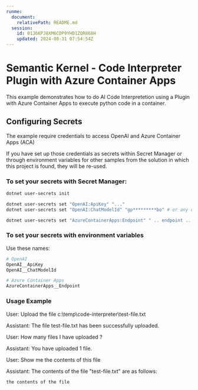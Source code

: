 ```yaml
---
runme:
  document:
    relativePath: README.md
  session:
    id: 01J6KPJ8XM6CDP9YHD1ZQR868H
    updated: 2024-08-31 07:54:54Z
---
```


# Semantic Kernel - Code Interpreter Plugin with Azure Container Apps

This example demonstrates how to do AI Code Interpretetion using a Plugin with Azure Container Apps to execute python code in a container.

## Configuring Secrets

The example require credentials to access OpenAI and Azure Container Apps (ACA)

If you have set up those credentials as secrets within Secret Manager or through environment variables for other samples from the solution in which this project is found, they will be re-used.

### To set your secrets with Secret Manager:

```sh {"id":"01J6KPW1GVTA7TMS3JR5BS6DDY"}
dotnet user-secrets init

dotnet user-secrets set "OpenAI:ApiKey" "..."
dotnet user-secrets set "OpenAI:ChatModelId" "gp*********bo" # or any other function callable model.

dotnet user-secrets set "AzureContainerApps:Endpoint" " .. endpoint .. "
```

### To set your secrets with environment variables

Use these names:

```sh {"id":"01J6KPW1GVTA7TMS3JR90XESJN"}
# OpenAI
OpenAI__ApiKey
OpenAI__ChatModelId

# Azure Container Apps
AzureContainerApps__Endpoint
```

### Usage Example

User: Upload the file c:\temp\code-interpreter\test-file.txt

Assistant: The file test-file.txt has been successfully uploaded.

User: How many files I have uploaded ?

Assistant: You have uploaded 1 file.

User: Show me the contents of this file

Assistant: The contents of the file "test-file.txt" are as follows:

```text {"id":"01J6KPW1GVTA7TMS3JRA9N82E0"}
the contents of the file
```